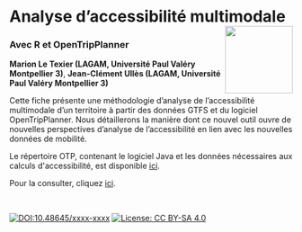 # Analyse d’accessibilité multimodale [<img src="https://rzine.fr/img/Rzine_logo.png"  align="right" width="120"/>](http://rzine.fr/)
### Avec R et OpenTripPlanner
**Marion Le Texier (LAGAM, Université Paul Valéry Montpellier 3)**,
**Jean-Clément Ullès (LAGAM, Université Paul Valéry Montpellier 3)**
<br/>  

Cette fiche présente une méthodologie d’analyse de l’accessibilité multimodale d’un territoire à partir des données GTFS et du logiciel OpenTripPlanner. Nous détaillerons la manière dont ce nouvel outil ouvre de nouvelles perspectives d’analyse de l’accessibilité en lien avec les nouvelles données de mobilité.

Le répertoire OTP, contenant le logiciel Java et les données nécessaires aux calculs d'accessibilité, est disponible [ici](https://zenodo.org/records/10027161).


Pour la consulter, cliquez [ici](https://rzine-reviews.github.io/OTP_RZINE/).

<br/>  

[![DOI:10.48645/xxxx-xxxx](https://zenodo.org/badge/DOI/10.48645/xxxx-xxxx.svg)](https://doi.org/10.48645/xxxx-xxxx)
[![License: CC BY-SA 4.0](https://img.shields.io/badge/License-CC%20BY--SA%204.0-lightgrey.svg)](http://creativecommons.org/licenses/by-sa/4.0/)
